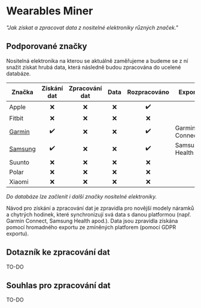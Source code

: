 # Wearables Miner
*"Jak získat a zpracovat data z nositelné elektroniky různých značek."*

## Podporované značky
Nositelná elektronika na kterou se aktuálně zaměřujeme a budeme se z ní snažit získat hrubá data, která následně budou zpracována do ucelené databáze.

|Značka|Získání dat|Zpracování dat|Data|Rozpracováno|Export|
|---|:---:|:---:|:---:|:---:|---|
|Apple|:x:|:x:|:x:|:heavy_check_mark:||
|Fitbit|:x:|:x:|:x:|:x:||
|[Garmin](https://github.com/heidler/wearables-miner/wiki/Garmin)|:heavy_check_mark:|:x:|:x:|:heavy_check_mark:|Garmin Connect|
|[Samsung](https://github.com/heidler/wearables-miner/wiki/Samsung)|:heavy_check_mark:|:x:|:x:|:heavy_check_mark:|Samsung Health|
|Suunto|:x:|:x:|:x:|:x:||
|Polar|:x:|:x:|:x:|:x:||
|Xiaomi|:x:|:x:|:x:|:x:||

*Do databáze lze začlenit i další značky nositelné elektroniky.*

Návod pro získání a zpracování dat je zpravidla pro novější modely náramků a chytrých hodinek, které synchronizují svá data s danou platformou (např. Garmin Connect, Samsung Health apod.). Data jsou zpravidla získána pomocí hromadného exportu ze zmíněných platforem (pomocí GDPR exportu).

## Dotazník ke zpracování dat
TO-DO

## Souhlas pro zpracování dat
TO-DO
